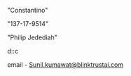 
"Constantino"


"137-17-9514"


"Philip Jedediah"


d::c

email - Sunil.kumawat@blinktrustai.com


